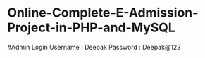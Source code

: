 # Online-Complete-E-Admission-Project-in-PHP-and-MySQL

#Admin Login
Username : Deepak
Password : Deepak@123

